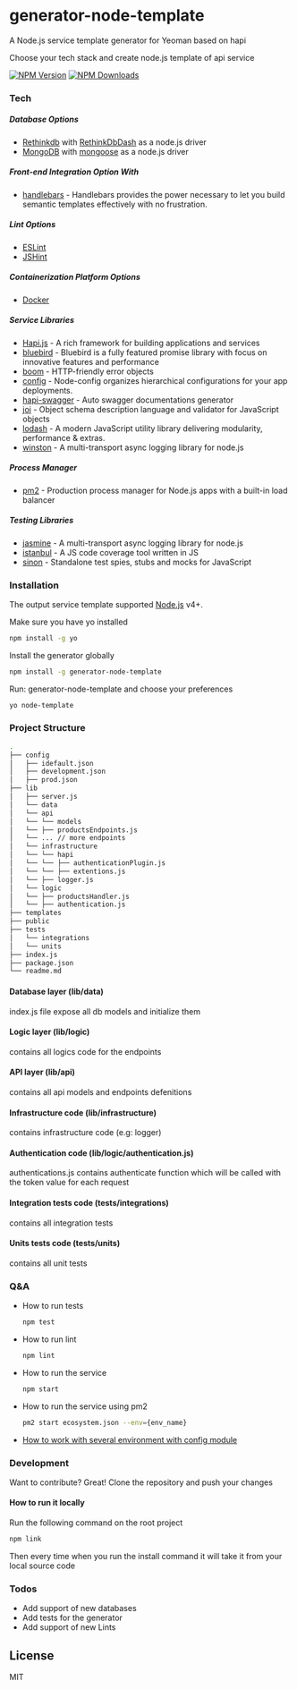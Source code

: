 # generator-node-template

A Node.js service template generator for Yeoman based on hapi

Choose your tech stack and create node.js template of api service

[![NPM Version][npm-image]][npm-url]
[![NPM Downloads][downloads-image]][downloads-url]

### Tech
##### Database Options
  - [Rethinkdb][rethinkdb] with [RethinkDbDash][rethinkdbdash] as a node.js driver
  - [MongoDB][mongodb] with [mongoose][mongodb-driver] as a node.js driver

##### Front-end Integration Option With
  - [handlebars][handlebars] - Handlebars provides the power necessary to let you build semantic templates effectively with no frustration.

##### Lint Options
  - [ESLint][eslint]
  - [JSHint][jshint]

##### Containerization Platform Options
  - [Docker][docker]
 
##### Service Libraries
  - [Hapi.js][hapijs] - A rich framework for building applications and services
  - [bluebird][bluebird] - Bluebird is a fully featured promise library with focus on innovative features and performance
  - [boom][boom] - HTTP-friendly error objects
  - [config][config] - Node-config organizes hierarchical configurations for your app deployments.
  - [hapi-swagger][hapi-swagger] - Auto swagger documentations generator
  - [joi][joi] - Object schema description language and validator for JavaScript objects
  - [lodash][lodash] - A modern JavaScript utility library delivering modularity, performance & extras.
  - [winston][winston] - A multi-transport async logging library for node.js

##### Process Manager
  - [pm2][pm2] - Production process manager for Node.js apps with a built-in load balancer

##### Testing Libraries
  - [jasmine][jasmine] - A multi-transport async logging library for node.js
  - [istanbul][istanbul] - A JS code coverage tool written in JS
  - [sinon][sinon] - Standalone test spies, stubs and mocks for JavaScript


### Installation

The output service template supported [Node.js](https://nodejs.org/) v4+.

Make sure you have yo installed
```sh
npm install -g yo
```

Install the generator globally
```sh
npm install -g generator-node-template
```

Run: generator-node-template and choose your preferences
```sh
yo node-template
```

### Project Structure
```bash
.
├── config
│   ├── idefault.json
│   ├── development.json
│   ├── prod.json
├── lib
│   ├── server.js
│   └── data
│   └── api
│   └── └── models
│   └── ├── productsEndpoints.js
│   └── ... // more endpoints
│   └── infrastructure
│   └── └── hapi
│   └── └── ├── authenticationPlugin.js
│   └── └── ├── extentions.js
│   └── ├── logger.js
│   └── logic
│   └── ├── productsHandler.js
│   └── ├── authentication.js
├── templates
├── public
├── tests
│   └── integrations
│   └── units
├── index.js
├── package.json
└── readme.md
```

#### Database layer (lib/data)
index.js file expose all db models and initialize them

#### Logic layer (lib/logic)
contains all logics code  for the endpoints 

#### API layer (lib/api)
contains all api models and endpoints defenitions

#### Infrastructure code (lib/infrastructure)
contains infrastructure code (e.g: logger)

#### Authentication code (lib/logic/authentication.js)
authentications.js contains authenticate function which will be called with the token value for each request

#### Integration tests code (tests/integrations)
contains all integration tests

#### Units tests code (tests/units)
contains all unit tests

### Q&A
- How to run tests
   ```sh
   npm test
   ```
- How to run lint
   ```sh
   npm lint
   ```
- How to run the service
   ```sh
   npm start
   ```
- How to run the service using pm2
  ```sh
  pm2 start ecosystem.json --env={env_name}
  ```
- [How to work with several environment with config module][config-files]

### Development

Want to contribute? Great!
Clone the repository and push your changes

#### How to run it locally
Run the following command on the root project
```sh
npm link
```

Then every time when you run the install command it will take it from your local source code

### Todos

 - Add support of new databases
 - Add tests for the generator
 - Add support of new Lints

License
----

MIT

[//]: # (These are reference links used in the body of this note and get stripped out when the markdown processor does its job. There is no need to format nicely because it shouldn't be seen. Thanks SO - http://stackoverflow.com/questions/4823468/store-comments-in-markdown-syntax)
   [npm-image]: https://img.shields.io/npm/v/generator-node-template.svg
   [npm-url]: https://npmjs.org/package/generator-node-template
   [downloads-image]: https://img.shields.io/npm/dt/generator-node-template.svg
   [downloads-url]: https://npmjs.org/package/generator-node-template
   
   [config-files]: <https://github.com/lorenwest/node-config/wiki/Configuration-Files>
   [hapi-swagger]: <https://github.com/glennjones/hapi-swagger>
   [joi]: <https://github.com/hapijs/joi>
   [winston]: <https://github.com/winstonjs/winston>
   [config]: <https://github.com/lorenwest/node-config>
   [boom]: <https://github.com/hapijs/boom>
   [bluebird]: <https://github.com/petkaantonov/bluebird>
   [jasmine]: <https://jasmine.github.io/>
   [istanbul]: <https://github.com/gotwarlost/istanbul>
   [sinon]: <http://sinonjs.org/>
   [lodash]: <https://lodash.com/>
   [docker]: <https://www.docker.com/>
   [eslint]: <http://eslint.org/>
   [jshint]: <http://jshint.com/docs/>
   [mongodb]: <https://www.mongodb.com/>
   [mongodb-driver]: <https://github.com/mongodb/node-mongodb-native>
   [rethinkdbdash]: <https://github.com/neumino/rethinkdbdash>
   [rethinkdb]: <https://www.rethinkdb.com/>
   [hapijs]: <http://hapijs.com> 
   [node.js]: <http://nodejs.org>
   [pm2]: <https://github.com/Unitech/pm2>
   [handlebars]: <http://handlebarsjs.com/>

